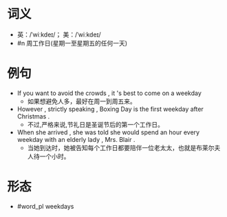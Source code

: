# 词义
- 英：/ˈwiːkdeɪ/； 美：/ˈwiːkdeɪ/
- #n 周工作日(星期一至星期五的任何一天)
# 例句
- If you want to avoid the crowds , it 's best to come on a weekday
	- 如果想避免人多，最好在周一到周五来。
- However , strictly speaking , Boxing Day is the first weekday after Christmas .
	- 不过,严格来说,节礼日是圣诞节后的第一个工作日。
- When she arrived , she was told she would spend an hour every weekday with an elderly lady , Mrs. Blair .
	- 当她到达时，她被告知每个工作日都要陪伴一位老太太，也就是布莱尔夫人待一个小时。
# 形态
- #word_pl weekdays
